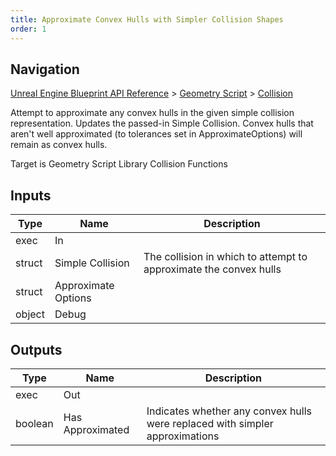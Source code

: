 ```yaml
---
title: Approximate Convex Hulls with Simpler Collision Shapes
order: 1
---
```

## Navigation

[Unreal Engine Blueprint API Reference](https://dev.epicgames.com/documentation/en-us/unreal-engine/BlueprintAPI) > [Geometry Script](https://dev.epicgames.com/documentation/en-us/unreal-engine/BlueprintAPI/GeometryScript) > [Collision](https://dev.epicgames.com/documentation/en-us/unreal-engine/BlueprintAPI/GeometryScript/Collision)

Attempt to approximate any convex hulls in the given simple collision representation. Updates the passed-in Simple Collision.
Convex hulls that aren't well approximated (to tolerances set in ApproximateOptions) will remain as convex hulls.

Target is Geometry Script Library Collision Functions

## Inputs

| Type | Name | Description |
| --- | --- | --- |
| exec | In |  |
| struct | Simple Collision | The collision in which to attempt to approximate the convex hulls |
| struct | Approximate Options |  |
| object | Debug |  |

## Outputs

| Type | Name | Description |
| --- | --- | --- |
| exec | Out |  |
| boolean | Has Approximated | Indicates whether any convex hulls were replaced with simpler approximations |
